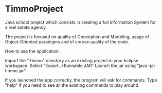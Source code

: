 # TimmoProject

Java school project which consists in creating a full Information System for a real estate agency.

The project is focused on quality of Conception and Modeling, usage of Object-Oriented paradigms and of course quality 
of the code.


How to use the application:

Import the "Timmo" directory as an existing project in your Eclipse workspace.
Select "Export..>Runnable JAR"
Launch the jar using "java -jar timmo.jar"

If you launched the app correctly, the program will ask for commands. Type "help" if you need to see all the existing commands to play around.
